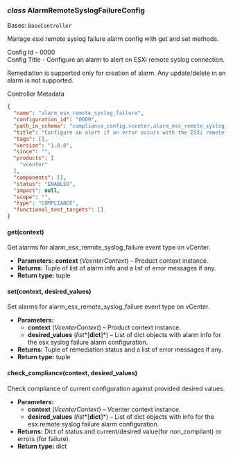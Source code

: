### *class* AlarmRemoteSyslogFailureConfig

Bases: `BaseController`

Manage esxi remote syslog failure alarm config with get and set methods.

Config Id - 0000
<br/>
Config Title - Configure an alarm to alert on ESXi remote syslog connection.
<br/>

Remediation is supported only for creation of alarm. Any update/delete in an alarm is not supported.

Controller Metadata
```json
{
  "name": "alarm_esx_remote_syslog_failure",
  "configuration_id": "0000",
  "path_in_schema": "compliance_config.vcenter.alarm_esx_remote_syslog_failure",
  "title": "Configure an alert if an error occurs with the ESXi remote syslog connection.",
  "tags": [],
  "version": "1.0.0",
  "since": "",
  "products": [
    "vcenter"
  ],
  "components": [],
  "status": "ENABLED",
  "impact": null,
  "scope": "",
  "type": "COMPLIANCE",
  "functional_test_targets": []
}
```

#### get(context)

Get alarms for alarm_esx_remote_syslog_failure event type on vCenter.

* **Parameters:**
  **context** (*VcenterContext*) – Product context instance.
* **Returns:**
  Tuple of list of alarm info and a list of error messages if any.
* **Return type:**
  tuple

#### set(context, desired_values)

Set alarms for alarm_esx_remote_syslog_failure event type on vCenter.

* **Parameters:**
  * **context** (*VcenterContext*) – Product context instance.
  * **desired_values** (*list**[**dict**]*) – List of dict objects with alarm info for the esx syslog failure alarm configuration.
* **Returns:**
  Tuple of remediation status and a list of error messages if any.
* **Return type:**
  tuple

#### check_compliance(context, desired_values)

Check compliance of current configuration against provided desired values.

* **Parameters:**
  * **context** (*VcenterContext*) – Vcenter context instance.
  * **desired_values** (*list**[**dict**]*) – List of dict objects with info for the esx remote syslog failure alarm configuration.
* **Returns:**
  Dict of status and current/desired value(for non_compliant) or errors (for failure).
* **Return type:**
  dict
